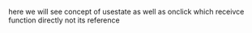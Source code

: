 here we will see concept of usestate as well as onclick which receivce function directly not its reference
